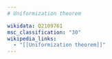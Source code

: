 ```yaml
---
# Uniformization theorem

wikidata: Q2109761
msc_classification: "30"
wikipedia_links:
  - "[[Uniformization theorem]]"
---
```

